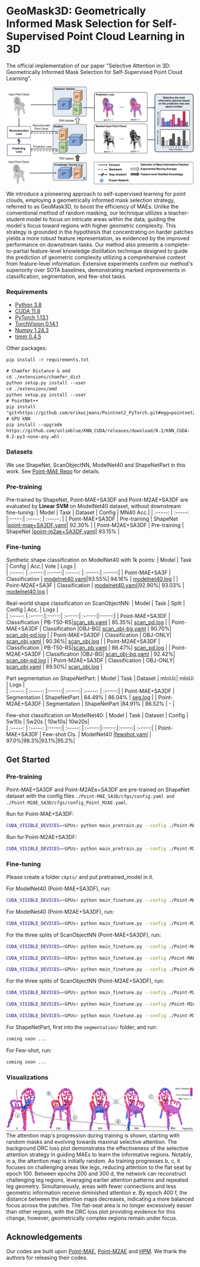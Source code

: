 # GeoMask3D: Geometrically Informed Mask Selection for Self-Supervised Point Cloud Learning in 3D

The official implementation of our paper "Selective Attention in 3D: Geometrically Informed Mask Selection for Self-Supervised Point Cloud Learning".

![image](figs/Main3-1.png)

We introduce a pioneering approach to self-supervised learning for point clouds, employing a geometrically informed mask selection strategy, referred to as GeoMask3D, to boost the efficiency of MAEs. Unlike the conventional method of random masking, our technique utilizes a teacher-student model to focus on intricate areas within the data, guiding the model's focus toward regions with higher geometric complexity. This strategy is grounded in the hypothesis that concentrating on harder patches yields a more robust feature representation, as evidenced by the improved performance on downstream tasks. 
Our method also presents a complete-to-partial feature-level knowledge distillation technique designed to guide the prediction of geometric complexity utilizing a comprehensive context from feature-level information.
Extensive experiments confirm our method's superiority over SOTA baselines, demonstrating marked improvements in classification, segmentation, and few-shot tasks.


### Requirements
- [Python 3.8](https://www.python.org/)
- [CUDA 11.8](https://developer.nvidia.com/cuda-zone)
- [PyTorch 1.13.1](https://pytorch.org/)
- [TorchVision 0.14.1](https://pytorch.org/)
- [Numpy 1.24.3](https://numpy.org/)
- [timm 0.4.5](https://github.com/rwightman/pytorch-image-models)

Other packages:
```
pip install -r requirements.txt
```

```
# Chamfer Distance & emd
cd ./extensions/chamfer_dist
python setup.py install --user
cd ./extensions/emd
python setup.py install --user
# PointNet++
pip install "git+https://github.com/erikwijmans/Pointnet2_PyTorch.git#egg=pointnet2_ops&subdirectory=pointnet2_ops_lib"
# GPU kNN
pip install --upgrade https://github.com/unlimblue/KNN_CUDA/releases/download/0.2/KNN_CUDA-0.2-py3-none-any.whl
```

### Datasets

We use ShapeNet, ScanObjectNN, ModelNet40 and ShapeNetPart in this work. See [Point-MAE Repo](https://github.com/Pang-Yatian/Point-MAE/blob/main/DATASET.md) for details.


### Pre-training
Pre-trained by ShapeNet, Point-MAE+SA3DF and Point-M2AE+SA3DF are evaluated by **Linear SVM** on ModelNet40 dataset, without downstream fine-tuning:
| Model | Task | Dataset | Config | MN40 Acc.| 
| :-----: | :-----: |:-----:| :-----: | :-----: |
| Point-MAE+SA3DF | Pre-training | ShapeNet |[point-mae+SA3DF.yaml](./Point-MAE_SA3D/cfgs/config.yaml)| 92.30% |
| Point-M2AE+SA3DF | Pre-training | ShapeNet |[point-m2ae+SA3DF.yaml](./Point-M2AE_SA3D/cfgs/config_Point_M2AE.yaml)| 93.15% |

### Fine-tuning
Synthetic shape classification on ModelNet40 with 1k points:
| Model | Task  | Config | Acc.| Vote | Logs |   
| :-----: | :-----:| :-----:| :-----: | :-----:| :-----:|
| Point-MAE+SA3F | Classification | [modelnet40.yaml](./Point-MAE_SA3D/cfgs/finetune_modelnet.yaml)|93.55%| 94.16% | [modelnet40.log](./Point-MAE_SA3D/log_files/modelnet40.log) |
| Point-M2AE+SA3F | Classification | [modelnet40.yaml](./Point-M2AE_SA3D/cfgs/finetune_modelnet_PointM2AE.yaml)|92.90%| 93.03% | [modelnet40.log](./Point-M2AE_SA3D/log_files/modelnet40.txt) |

Real-world shape classification on ScanObjectNN:
| Model | Task | Split | Config | Acc. | Logs |   
| :-----: | :-----:|:-----:| :-----:| :-----:|:-----:|
| Point-MAE+SA3DF | Classification | PB-T50-RS|[scan_pb.yaml](./Point-MAE_SA3D/cfgs/config_finetune_scan_hardest.yaml) | 85.35%| [scan_pd.log](./Point-MAE_SA3D/log_files/hardest.txt) |
| Point-MAE+SA3DF | Classification |OBJ-BG| [scan_obj-bg.yaml](./Point-MAE_SA3D/cfgs/config_finetune_scan_objbg.yaml) | 90.70%| [scan_obj-pd.log](./Point-MAE_SA3D/log_files/obj_bg.txt) |
| Point-MAE+SA3DF | Classification | OBJ-ONLY| [scan_obj.yaml](./Point-MAE_SA3D/cfgs/config_finetune_scan_objonly.yaml) | 90.36%| [scan_obj.log](./Point-MAE_SA3D/log_files/obj_only.txt) |
| Point-M2AE+SA3DF | Classification | PB-T50-RS|[scan_pb.yaml](./Point-M2AE_SA3D/cfgs/config_finetune_scan_hardest_PointM2AE.yaml) | 86.47%| [scan_pd.log](./Point-M2AE_SA3D/log_files/hardest.txt) |
| Point-M2AE+SA3DF | Classification |OBJ-BG| [scan_obj-bg.yaml](./Point-M2AE_SA3D/cfgs/config_finetune_scan_objbg_PointM2AE.yaml) | 92.42%| [scan_obj-pd.log](./Point-M2AE_SA3D/log_files/obj_bg.txt) |
| Point-M2AE+SA3DF | Classification | OBJ-ONLY| [scan_obj.yaml](./Point-M2AE_SA3D/cfgs/config_finetune_scan_objonly_PointM2AE.yaml) | 89.50%| [scan_obj.log](./Point-M2AE_SA3D/log_files/obj_only.txt) |

Part segmentation on ShapeNetPart:
| Model | Task | Dataset | mIoUc| mIoUi | Logs |   
| :-----: | :-----: |:-----:| :-----:| :-----: | :-----:|
| Point-MAE+SA3DF | Segmentation | ShapeNetPart | 84.49% | 86.04% | [seg.log](./Point-MAE_SA3D/log_files/segmentation.txt) |
| Point-M2AE+SA3DF | Segmentation | ShapeNetPart |84.91% | 86.52% | - |

Few-shot classification on ModelNet40:
| Model |  Task | Dataset | Config | 5w10s | 5w20s | 10w10s| 10w20s|     
| :-----: | :-----: |:-----:| :-----: | :-----:|:-----:|:-----:| :-----:|
| Point-MAE+SA3DF |  Few-shot Cls. | ModelNet40 |[fewshot.yaml](./Point-MAE_SA3D/cfgs/fewshot.yaml) | 97.0%|98.3%|93.1%|95.2%| 


## Get Started

### Pre-training
Point-MAE+SA3DF and Point-M2AEe+SA3DF are pre-trained on ShapeNet dataset with the config files `./Point-MAE_SA3D/cfgs/config.yaml and ./Point-M2AE_SA3D/cfgs/config_Point_M2AE.yaml`. 

Run for Point-MAE+SA3DF:
```bash
CUDA_VISIBLE_DEVICES=<GPUs> python main_pretrain.py --config ./Point-MAE_SA3D/cfgs/config.yaml  --output_dir ./address_for_saving_output_files --log_dir ./address_for_saving_output_files 
```
Run for Point-M2AE+SA3DF:
```bash
CUDA_VISIBLE_DEVICES=<GPUs> python main_pretrain.py --config ./Point-M2AE_SA3D/cfgs/config_Point_M2AE.yaml --output_dir ./address_for_saving_output_files --log_dir ./address_for_saving_output_files 
```

### Fine-tuning
Please create a folder `ckpts/` and put pretrained_model in it.

For ModelNet40 (Point-MAE+SA3DF), run:
```bash
CUDA_VISIBLE_DEVICES=<GPUs> python main_finetune.py --config ./Point-MAE_SA3D/cfgs/finetune_modelnet.yaml --output_dir ./address_for_saving_output_files --log_dir ./address_for_saving_output_files  --finetune Point-MAE_SA3D/ckpts/pretrained_model.pth
```

For ModelNet40 (Point-M2AE+SA3DF), run:
```bash
CUDA_VISIBLE_DEVICES=<GPUs> python main_finetune.py --config ./Point-M2AE_SA3D/cfgs/finetune_modelnet_PointM2AE.yaml --output_dir ./address_for_saving_output_files --log_dir ./address_for_saving_output_files --finetune Point-M2AE_SA3D/ckpts/pretrained_model.pth
```

For the three splits of ScanObjectNN (Point-MAE+SA3DF), run:

```bash
CUDA_VISIBLE_DEVICES=<GPUs> python main_finetune.py --config ./Point-MAE_SA3D/cfgs/config_finetune_scan_hardest.yaml --output_dir ./address_for_saving_output_files --log_dir ./address_for_saving_output_files  --finetune Point-MAE_SA3D/ckpts/pretrained_model.pth
```
```bash
CUDA_VISIBLE_DEVICES=<GPUs> python main_finetune.py --config /Point-MAE_SA3D/cfgs/config_finetune_scan_objonly.yaml --output_dir ./address_for_saving_output_files --log_dir ./address_for_saving_output_files --finetune Point-MAE_SA3D/ckpts/pretrained_model.pth
```
```bash
CUDA_VISIBLE_DEVICES=<GPUs> python main_finetune.py --config ./Point-MAE_SA3D/cfgs/config_finetune_scan_objbg.yaml --output_dir ./address_for_saving_output_files --log_dir ./address_for_saving_output_files --finetune Point-MAE_SA3D/ckpts/pretrained_model.pth
```

For the three splits of ScanObjectNN (Point-M2AE+SA3DF), run:

```bash
CUDA_VISIBLE_DEVICES=<GPUs> python main_finetune.py --config ./Point-M2AE_SA3D/cfgs/config_finetune_scan_hardest_PointM2AE.yaml --output_dir ./address_for_saving_output_files --log_dir ./address_for_saving_output_files --finetune Point-M2AE_SA3D/ckpts/pretrained_model.pth
```
```bash
CUDA_VISIBLE_DEVICES=<GPUs> python main_finetune.py --config /Point-M2AE_SA3D/cfgs/config_finetune_scan_objonly_PointM2AE.yaml --output_dir ./address_for_saving_output_files --log_dir ./address_for_saving_output_files --finetune Point-M2AE_SA3D/ckpts/pretrained_model.pth
```
```bash
CUDA_VISIBLE_DEVICES=<GPUs> python main_finetune.py --config ./Point-M2AE_SA3D/cfgs/config_finetune_scan_objbg_PointM2AE.yaml --output_dir ./address_for_saving_output_files --log_dir ./address_for_saving_output_files --finetune Point-M2AE_SA3D/ckpts/pretrained_model.pth
```

For ShapeNetPart, first into the `segmentation/` folder, and run:
```bash
coming soon ...
```

For Few-shot, run:
```bash
coming soon ...
```

### Visualizations

![image](figs/banner.png)
The attention map's progression during training is shown, starting with random masks and evolving towards maximal selective attention. The background DRC loss plot demonstrates the effectiveness of the selective attention strategy in guiding MAEs to learn the informative regions. Notably, in a, the attention map is initially random. As training progresses b, c, it focuses on challenging areas like legs, reducing attention to the flat seat by epoch 100. Between epochs 200 and 300 d, the network can reconstruct challenging leg regions, leveraging earlier attention patterns and repeated leg geometry. Simultaneously, areas with fewer connections and less geometric information receive diminished attention e. By epoch 400 f, the distance between the attention maps decreases, indicating a more balanced focus across the patches. The flat-seat area is no longer excessively easier than other regions, with the DRC loss plot providing evidence for this change, however, geometrically complex regions remain under focus.


## Acknowledgements

Our codes are built upon [Point-MAE](https://github.com/Pang-Yatian/Point-MAE), [Point-M2AE](https://github.com/ZrrSkywalker/Point-M2AE) and [HPM](https://github.com/Haochen-Wang409/HPM). We thank the authors for releasing their codes.


